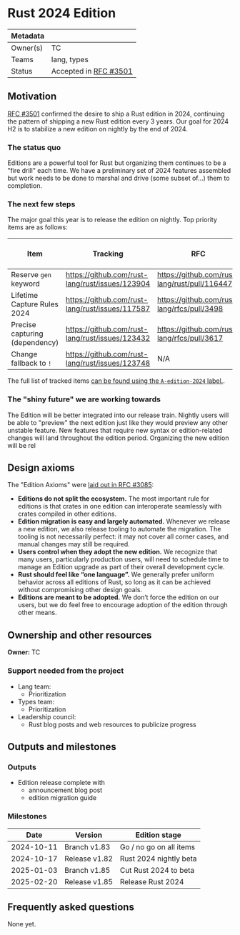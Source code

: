 # Rust 2024 Edition

| Metadata |             |
| -------- | ----------- |
| Owner(s) | TC          |
| Teams    | lang, types |
| Status   | Accepted in [RFC #3501]         |

## Motivation

[RFC #3501][] confirmed the desire to ship a Rust edition in 2024, continuing the pattern of shipping a new Rust edition every 3 years. Our goal for 2024 H2 is to stabilize a new edition on nightly by the end of 2024.

[RFC #3501]: https://rust-lang.github.io/rfcs/3501-edition-2024.html
[RFC #3085]: https://rust-lang.github.io/rfcs/3085-edition-2021.html

### The status quo

Editions are a powerful tool for Rust but organizing them continues to be a "fire drill" each time. We have a preliminary set of 2024 features assembled but work needs to be done to marshal and drive (some subset of...) them to completion.

### The next few steps

The major goal this year is to release the edition on nightly. Top priority items are as follows:

| Item | Tracking | RFC | More to do? |
|---|---|---|---|
| Reserve `gen` keyword |  https://github.com/rust-lang/rust/issues/123904 | https://github.com/rust-lang/rust/pull/116447 | No. |
| Lifetime Capture Rules 2024 | https://github.com/rust-lang/rust/issues/117587 | https://github.com/rust-lang/rfcs/pull/3498 | Yes. |
| Precise capturing (dependency) | https://github.com/rust-lang/rust/issues/123432 | https://github.com/rust-lang/rfcs/pull/3617 | Yes. |
| Change fallback to `!` | https://github.com/rust-lang/rust/issues/123748 | N/A | Yes. |

The full list of tracked items [can be found using the `A-edition-2024` label.](https://github.com/rust-lang/rust/issues?q=label%3AC-tracking-issue+label%3AA-edition-2024).

### The "shiny future" we are working towards

The Edition will be better integrated into our release train. Nightly users will be able to "preview" the next edition just like they would preview any other unstable feature. New features that require new syntax or edition-related changes will land throughout the edition period. Organizing the new edition will be rel

## Design axioms

The "Edition Axioms" were [laid out in RFC #3085](https://rust-lang.github.io/rfcs/3085-edition-2021.html#guide-level-explanation):

* **Editions do not split the ecosystem.** The most important rule for editions is that crates in one edition can interoperate seamlessly with crates compiled in other editions.
* **Edition migration is easy and largely automated.** Whenever we release a new edition, we also release tooling to automate the migration. The tooling is not necessarily perfect: it may not cover all corner cases, and manual changes may still be required. 
* **Users control when they adopt the new edition.** We recognize that many users, particularly production users, will need to schedule time to manage an Edition upgrade as part of their overall development cycle.
* **Rust should feel like “one language”.** We generally prefer uniform behavior across all editions of Rust, so long as it can be achieved without compromising other design goals. 
* **Editions are meant to be adopted.** We don’t force the edition on our users, but we do feel free to encourage adoption of the edition through other means.

## Ownership and other resources

**Owner:** TC

### Support needed from the project

* Lang team:
    * Prioritization
* Types team:
    * Prioritization
* Leadership council:
    * Rust blog posts and web resources to publicize progress

## Outputs and milestones

### Outputs

* Edition release complete with
    * announcement blog post
    * edition migration guide

### Milestones

| Date       | Version       | Edition stage           |
|------------|---------------|-------------------------|
| 2024-10-11 | Branch  v1.83 | Go / no go on all items |
| 2024-10-17 | Release v1.82 | Rust 2024 nightly beta  |
| 2025-01-03 | Branch  v1.85 | Cut Rust 2024 to beta   |
| 2025-02-20 | Release v1.85 | Release Rust 2024       |

## Frequently asked questions

None yet.